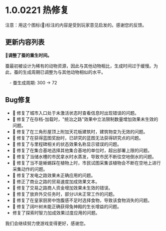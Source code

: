 # 1.0.0221 热修复

注意：用这个图标(💌)标注的内容是受到玩家意见启发的。感谢您的反馈。

## 更新内容列表

**💌调整了蚕的重生时间。**

蚕最初被设计为稀有的动物资源，因此与其他动物相比，生成时间过于缓慢。为此，蚕的生成周期已调整为与其他动物相似的水平。

　- 蚕生成周期: 300 -> 72

## Bug修复

- 💌 修复了城市入口处于未激活状态时查看信息时出现错误的问题。
- 💌 修复了在存档-加载时，"统治之路"效果中立法限制数量增加效果未生效的问题。
- 💌 修复了在三角形屋顶上附加天花板建筑时，建筑物变为无效的问题。
- 💌 修复了在获得蓝图奖励时，已研究的蓝图无法获得研究点的问题。
- 💌 修复了与里程碑相关的状态效果名称显示错误的问题。
- 💌 修复了在集合基地选择其他集合基地的单位时，超出部署上限的问题。
- 💌 修复了当储水槽的市民拿水时水蒸发，导致市民不断往空地倒水的问题。
- 💌 修复了当不是蜥蜴踩在植物上时，市民试图采集该植物会不断在空地上进行采集动作的问题。
- 💌 修复了发电之路效果未正确应用的问题。
- 💌 修正了商业之路的贸易速度加成效果文本。
- 💌 修复了交易之路商人资金增加效果未生效的错误。
- 💌 修复了放弃外交任务时，部分UI未正常工作的问题。
- 💌 修复了在皇家厨房中饱腹感不足时选择食物，导致该食物消失的问题。
- 💌 修复了阔叶树未能正确获得兔神殿的生长增益的问题。
- 修复了探索时智力加成效果过度应用的问题。

我们会继续努力使游戏变得更好，感谢您。
